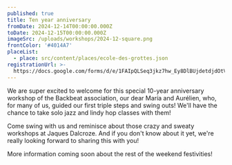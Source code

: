 ```yaml
---
published: true
title: Ten year anniversary
fromDate: 2024-12-14T00:00:00.000Z
toDate: 2024-12-15T00:00:00.000Z
imageSrc: /uploads/workshops/2024-12-square.png
frontColor: '#4014A7'
placeList:
  - place: src/content/places/ecole-des-grottes.json
registrationUrl: >-
  https://docs.google.com/forms/d/e/1FAIpQLSeq3jkz7hw_Ey8DlBUjdetdjdOtVirkWL-NCt90m-YnKDdKow/viewform?hl=en
---
```


We are super excited to welcome for this special 10-year anniversary workshop of the Backbeat association, our dear María and Aurélien, who, for many of us, guided our first triple steps and swing outs! We'll have the chance to take solo jazz and lindy hop classes with them!

Come swing with us and reminisce about those crazy and sweaty workshops at Jaques Dalcroze. And if you don't know about it yet, we're really looking forward to sharing this with you!

More information coming soon about the rest of the weekend festivities!
